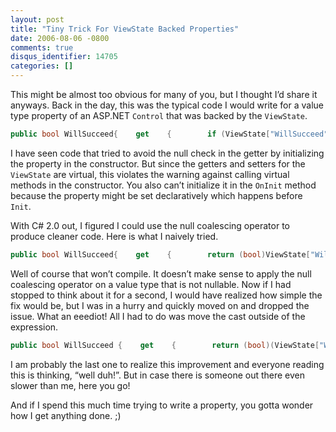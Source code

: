 ```yaml
---
layout: post
title: "Tiny Trick For ViewState Backed Properties"
date: 2006-08-06 -0800
comments: true
disqus_identifier: 14705
categories: []
---
```

This might be almost too obvious for many of you, but I thought I’d
share it anyways. Back in the day, this was the typical code I would
write for a value type property of an ASP.NET `Control` that was backed
by the `ViewState`.

```csharp
public bool WillSucceed{    get    {        if (ViewState["WillSucceed"] == null)            return false;        return (bool)ViewState["WillSucceed"];    }    set    {        ViewState["WillSucceed"] = value;    } }
```

I have seen code that tried to avoid the null check in the getter by
initializing the property in the constructor. But since the getters and
setters for the `ViewState` are virtual, this violates the warning
against calling virtual methods in the constructor. You also can’t
initialize it in the `OnInit` method because the property might be set
declaratively which happens before `Init`.

With C\# 2.0 out, I figured I could use the null coalescing operator to
produce cleaner code. Here is what I naively tried.

```csharp
public bool WillSucceed{    get    {        return (bool)ViewState["WillSucceed"] ?? false;    }    set    {        ViewState["WillSucceed"] = value;    }}
```

Well of course that won’t compile. It doesn’t make sense to apply the
null coalescing operator on a value type that is not nullable. Now if I
had stopped to think about it for a second, I would have realized how
simple the fix would be, but I was in a hurry and quickly moved on and
dropped the issue. What an eeediot! All I had to do was move the cast
outside of the expression.

```csharp
public bool WillSucceed {    get    {        return (bool)(ViewState["WillSucceed"] ?? false);    }    set    {        ViewState["WillSucceed"] = value;    }}
```

I am probably the last one to realize this improvement and everyone
reading this is thinking, “well duh!”. But in case there is someone out
there even slower than me, here you go!

And if I spend this much time trying to write a property, you gotta
wonder how I get anything done. ;)

